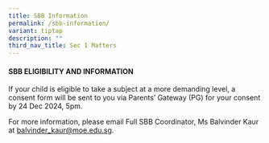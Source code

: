 ```yaml
---
title: SBB Information
permalink: /sbb-information/
variant: tiptap
description: ""
third_nav_title: Sec 1 Matters
---
```

<h4>SBB ELIGIBILITY AND INFORMATION</h4>
<p>If your child is eligible to take a subject at a more demanding level,
a consent form will be sent to you via Parents’ Gateway (PG) for your consent
by 24 Dec 2024, 5pm.</p>
<p>For more information, please email Full SBB Coordinator, Ms Balvinder
Kaur at <a href="mailto:balvinder_kaur@moe.edu.sg" rel="noopener noreferrer nofollow" target="_blank">balvinder_kaur@moe.edu.sg</a>.</p>